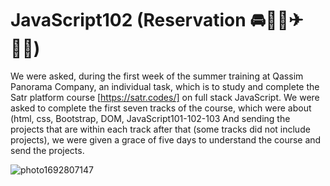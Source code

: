 # JavaScript102 (Reservation 🚘🙎‍♂️✈👨‍✈️) 

We were asked, during the first week of the summer training at Qassim Panorama Company, an individual task, which is to study and complete 
the Satr platform course [https://satr.codes/] on full stack JavaScript. We were asked to complete the first seven tracks of the course,
which were about (html, css, Bootstrap, DOM, JavaScript101-102-103 And sending the projects that are within each track after that (some tracks did not include projects), 
we were given a grace of five days to understand the course and send the projects.


![photo1692807147](https://github.com/sarahmohammed1234/JavaScript102/assets/94794262/3268342b-bd66-443a-8d01-5814896f82b1)
